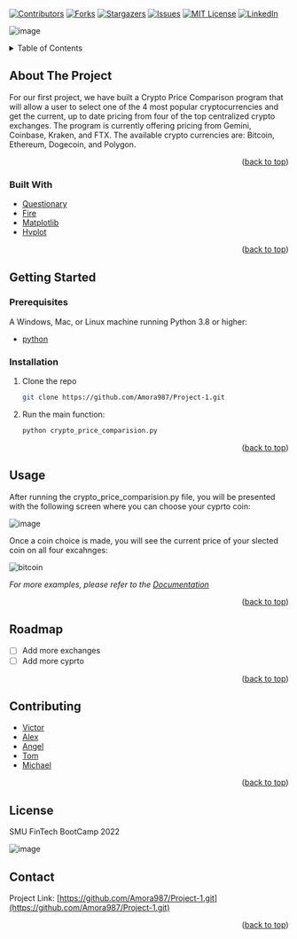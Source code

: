 <div id="top"></div>
<!--



<!-- PROJECT SHIELDS -->
<!--
*** I'm using markdown "reference style" links for readability.
*** Reference links are enclosed in brackets [ ] instead of parentheses ( ).
*** See the bottom of this document for the declaration of the reference variables
*** for contributors-url, forks-url, etc. This is an optional, concise syntax you may use.
*** https://www.markdownguide.org/basic-syntax/#reference-style-links
-->
[![Contributors][contributors-shield]][contributors-url]
[![Forks][forks-shield]][forks-url]
[![Stargazers][stars-shield]][stars-url]
[![Issues][issues-shield]][issues-url]
[![MIT License][license-shield]][license-url]
[![LinkedIn][linkedin-shield]][linkedin-url]

![image](https://user-images.githubusercontent.com/73894280/155249481-167017a4-6d9e-4083-b8c5-8e6873a07e07.png)


<!-- TABLE OF CONTENTS -->
<details>
  <summary>Table of Contents</summary>
  <ol>
    <li>
      <a href="#about-the-project">About The Project</a>
      <ul>
        <li><a href="#built-with">Built With</a></li>
      </ul>
    </li>
    <li>
      <a href="#getting-started">Getting Started</a>
      <ul>
        <li><a href="#prerequisites">Prerequisites</a></li>
        <li><a href="#installation">Installation</a></li>
      </ul>
    </li>
    <li><a href="#usage">Usage</a></li>
    <li><a href="#roadmap">Roadmap</a></li>
    <li><a href="#contributing">Contributing</a></li>
    <li><a href="#license">License</a></li>
    <li><a href="#contact">Contact</a></li>
    <li><a href="#acknowledgments">Acknowledgments</a></li>
  </ol>
</details>



<!-- ABOUT THE PROJECT -->
## About The Project

For our first project, we have built a Crypto Price Comparison program that will allow a user to select one of the 4 most popular cryptocurrencies and get the current, up to date pricing from four of the top centralized crypto exchanges.  The program is currently offering pricing from Gemini, Coinbase, Kraken, and FTX.  The available crypto currencies are:  Bitcoin, Ethereum, Dogecoin, and Polygon. 

<p align="right">(<a href="#top">back to top</a>)</p>



### Built With

* [Questionary](https://pypi.org/project/questionary/)
* [Fire](https://pypi.org/project/fire/)
* [Matplotlib](https://pypi.org/project/matplotlib/)
* [Hvplot](https://pypi.org/project/hvplot/)


<p align="right">(<a href="#top">back to top</a>)</p>



<!-- GETTING STARTED -->
## Getting Started

### Prerequisites

A Windows, Mac, or Linux machine running Python 3.8 or higher: 

* [python](https://www.python.org/downloads/) 


### Installation

1. Clone the repo
   ```sh
   git clone https://github.com/Amora987/Project-1.git
   ```
2. Run the main function: 
   ```sh
   python crypto_price_comparision.py
   ```

<p align="right">(<a href="#top">back to top</a>)</p>



<!-- USAGE EXAMPLES -->
## Usage

After running the crypto_price_comparision.py file, you will be presented with the following screen where you can choose your cyprto coin: 

![image](https://user-images.githubusercontent.com/73894280/155249646-5f6a5a1b-f368-45bf-b323-4f59fd0a83b9.png)




Once a coin choice is made, you will see the current price of your slected coin on all four excahnges: 

![bitcoin](https://user-images.githubusercontent.com/73894280/155251744-7f6bb775-621a-4cd4-8051-5a38681bd80e.PNG)

_For more examples, please refer to the [Documentation](https://example.com)_

<p align="right">(<a href="#top">back to top</a>)</p>



<!-- ROADMAP -->
## Roadmap

- [ ] Add more exchanges
- [ ] Add more cyprto 

<p align="right">(<a href="#top">back to top</a>)</p>



<!-- CONTRIBUTING -->
## Contributing

* [Victor](https://github.com/victorxdang)
* [Alex](https://github.com/Amora987)
* [Angel](https://github.com/AngelR0)
* [Tom](https://github.com/beowulf888)
* [Michael](https://nextjs.org/)


<p align="right">(<a href="#top">back to top</a>)</p>



<!-- LICENSE -->
## License

SMU FinTech BootCamp 2022

![image](https://user-images.githubusercontent.com/73894280/155252975-944a85fd-2186-4499-8043-2552b660078f.png)



<!-- CONTACT -->
## Contact


Project Link: [https://github.com/Amora987/Project-1.git](https://github.com/Amora987/Project-1.git)

<p align="right">(<a href="#top">back to top</a>)</p>




<!-- MARKDOWN LINKS & IMAGES -->
<!-- https://www.markdownguide.org/basic-syntax/#reference-style-links -->
[contributors-shield]: https://img.shields.io/github/contributors/github_username/repo_name.svg?style=for-the-badge
[contributors-url]: https://github.com/Amora987/Project-1/graphs/contributors
[forks-shield]: https://img.shields.io/github/forks/github_username/repo_name.svg?style=for-the-badge
[forks-url]: https://github.com/github_username/repo_name/network/members
[stars-shield]: https://img.shields.io/github/stars/github_username/repo_name.svg?style=for-the-badge
[stars-url]: https://github.com/github_username/repo_name/stargazers
[issues-shield]: https://img.shields.io/github/issues/github_username/repo_name.svg?style=for-the-badge
[issues-url]: https://github.com/github_username/repo_name/issues
[license-shield]: https://img.shields.io/github/license/github_username/repo_name.svg?style=for-the-badge
[license-url]: https://github.com/github_username/repo_name/blob/master/LICENSE.txt
[linkedin-shield]: https://img.shields.io/badge/-LinkedIn-black.svg?style=for-the-badge&logo=linkedin&colorB=555
[linkedin-url]: https://linkedin.com/in/linkedin_username
[product-screenshot]: images/screenshot.png
